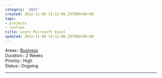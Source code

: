 ```yaml
---
category: '2022'
created: 2022-11-09 14:12:06.297000+00:00
tags:
- projects
- courses
title: Learn Microsoft Excel
updated: 2022-11-09 14:12:06.297000+00:00
---
```

   
Areas:: [Business](/not_created.md)   
Duration:: 2 Weeks   
Priority:: High   
Status:: Ongoing   
   
   
---